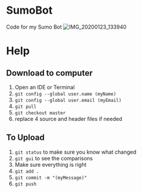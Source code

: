# SumoBot
Code for my Sumo Bot
![IMG_20200123_133940](https://user-images.githubusercontent.com/44419439/73014373-07282580-3de8-11ea-9f75-cc51af88f10b.jpg)
# Help
## Download to computer
1. Open an IDE or Terminal
2. `git config --global user.name (myName)`
3. `git config --global user.email (myEmail)`
4. `git pull`
5. `git checkout master`
6. replace 4 source and header files if needed
## To Upload
1. `git status` to make sure you know what changed
2. `git gui` to see the comparisons
3.  Make sure everything is right
4. `git add .`
5. `git commit -m "(myMessage)"`
6. `git push`
